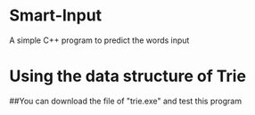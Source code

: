 # Smart-Input
A simple C++ program to predict the words input
# Using the data structure of Trie
##You can download the file of "trie.exe" and test this program
